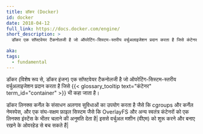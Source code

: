 ```yaml
---
title: डॉकर (Docker)
id: docker
date: 2018-04-12
full_link: https://docs.docker.com/engine/
short_description: >
  डॉकर एक सॉफ्टवेयर टैकनोलजी है जो ऑपरेटिंग-सिस्टम-स्तरीय वर्चुअलाइजेशन प्रदान करता है जिसे कंटेनर भी कहा जाता है।

aka:
tags:
  - fundamental
---
```


डॉकर (विशेष रूप से, डॉकर इंजन) एक सॉफ्टवेयर टैकनोलजी है जो ऑपरेटिंग-सिस्टम-स्तरीय वर्चुअलाइजेशन प्रदान करता है जिसे {{< glossary_tooltip text="कंटेनर" term_id="container" >}} भी कहा जाता है।

<!--more-->

डॉकर लिनक्स कर्नेल के संसाधन अलगाव सुविधाओं का उपयोग करता है जैसे कि cgroups और कर्नेल नेमस्पेस, और एक संघ-सक्षम फ़ाइल सिस्टम जैसे कि OverlayFS और अन्य स्वतंत्र कंटेनरों को एक लिनक्स इंस्टेंस के भीतर चलाने की अनुमति देता है| इससे वर्चुअल मशीन (वीएम) को शुरू करने और बनाए रखने के ओवरहेड से बच सकते हैं|
